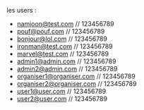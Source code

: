 les users :

- namjoon@test.com // 123456789
- pouf@pouf.com // 123456789
- bonjour@lol.com // 123456789
- ironman@test.com // 123456789
- marvel@test.com // 123456789
- admin1@admin.com // 123456789
- admin2@admin.com // 123456789
- organiser1@organiser.com // 123456789
- organiser2@organiser.com // 123456789
- user1@user.com // 123456789
- user2@user.com // 123456789
